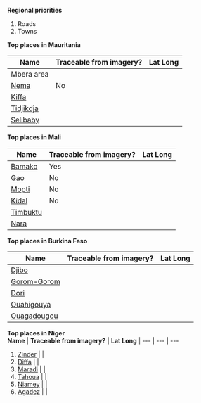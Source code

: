 **Regional priorities**  
1. Roads  
2. Towns  

**Top places in Mauritania**  

**Name** | **Traceable from imagery?** | **Lat Long** 
--- | --- | ---
Mbera area    |
[Nema](http://smit1678.github.com/compare-map/#16.634218156697948,-7.2894287109375,10)           | No | 
[Kiffa](http://smit1678.github.com/compare-map/#16.5684158228002,-11.3323974609375,10)           | | 
[Tidjikdja](http://smit1678.github.com/compare-map/#18.458116799979834,-11.479339599609375,10)   | |
[Selibaby](http://smit1678.github.com/compare-map/#15.177849598960828,-12.231903076171875,11)    | |

**Top places in Mali**  

**Name** | **Traceable from imagery?** | **Lat Long** 
--- | --- | ---
[Bamako](http://smit1678.github.com/compare-map/#12.619902391202384,-7.998046875,11)             |Yes |
[Gao](http://smit1678.github.com/compare-map/#16.26296475168935,-0.05218505859375,12)           |No |
[Mopti](http://smit1678.github.com/compare-map/#14.499256024226487,-4.219951629638672,13)       |No | 
[Kidal](http://smit1678.github.com/compare-map/#18.43450478075634,1.410369873046875,12)         |No |
[Timbuktu](http://smit1678.github.com/compare-map/#16.71282233768074,-3.01025390625,11)         | |
[Nara](http://smit1678.github.com/compare-map/#15.204190033570118,-7.2784423828125,12)          | |

**Top places in Burkina Faso**  

**Name** | **Traceable from imagery?** | **Lat Long** 
--- | --- | ---
[Djibo](http://smit1678.github.com/compare-map/#14.050165065351221,-0.061798095703125,12)        | |
[Gorom-Gorom](http://smit1678.github.com/compare-map/#14.429526639732291,-0.245819091796875,12)  | |
[Dori](http://smit1678.github.com/compare-map/#14.085882077197535,-1.63421630859375,13)          | |
[Ouahigouya](http://smit1678.github.com/compare-map/#13.56765386529802,-2.4145889282226562,13)   | |
[Ouagadougou](http://smit1678.github.com/compare-map/#12.373706441977669,-1.5432357788085938,12) | |

**Top places in Niger**    
**Name** | **Traceable from imagery?** | **Lat Long** |
--- | --- | --- 
1. [Zinder](http://smit1678.github.com/compare-map/#13.792905546782213,8.945960998535156,12)  | |
2. [Diffa](http://smit1678.github.com/compare-map/#13.334588374829778,12.612133026123047,13)  | |
3. [Maradi](http://smit1678.github.com/compare-map/#13.53886688689105,7.1006011962890625,11)  | |
4. [Tahoua](http://smit1678.github.com/compare-map/#14.875944073464613,5.273094177246094,12)  | |
5. [Niamey](http://smit1678.github.com/compare-map/#13.521676479105523,2.110748291015625,12)  | |
6. [Agadez](http://smit1678.github.com/compare-map/#16.94302128350981,7.936592102050781,12)   | |